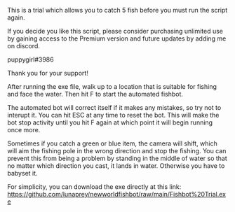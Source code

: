 This is a trial which allows you to catch 5 fish before you must run the script again.

If you decide you like this script, please consider purchasing unlimited use by gaining access to the Premium version and future updates by adding me on discord.

puppygirl#3986

Thank you for your support!

After running the exe file, walk up to a location that is suitable for fishing and face the water. Then hit F to start the automated fishbot.

The automated bot will correct itself if it makes any mistakes, so try not to interupt it. You can hit ESC at any time to reset the bot. This will make the bot stop activity until you hit F again at which point it will begin running once more.

Sometimes if you catch a green or blue item, the camera will shift, which will aim the fishing pole in the wrong direction and stop the fishing. You can prevent this from being a problem by standing in the middle of water so that no matter which direction you cast, it lands in water. Otherwise you have to babyset it.

For simplicity, you can download the exe directly at this link: https://github.com/lunaprey/newworldfishbot/raw/main/Fishbot%20Trial.exe
